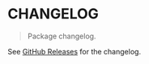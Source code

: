 # CHANGELOG

> Package changelog.

See [GitHub Releases](https://github.com/stdlib-js/stats-base-stdevpn/releases) for the changelog.